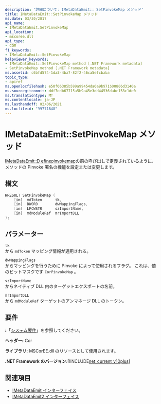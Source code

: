```yaml
---
description: '詳細について: IMetaDataEmit:: SetPinvokeMap メソッド'
title: IMetaDataEmit::SetPinvokeMap メソッド
ms.date: 03/30/2017
api_name:
- IMetaDataEmit.SetPinvokeMap
api_location:
- mscoree.dll
api_type:
- COM
f1_keywords:
- IMetaDataEmit::SetPinvokeMap
helpviewer_keywords:
- IMetaDataEmit::SetPinvokeMap method [.NET Framework metadata]
- SetPinvokeMap method [.NET Framework metadata]
ms.assetid: c6bfd574-1da3-4ba7-82f2-46ca5efcbaba
topic_type:
- apiref
ms.openlocfilehash: e50f06385b599a99454da0a9b971b00806d3140a
ms.sourcegitcommit: ddf7edb67715a5b9a45e3dd44536dabc153c1de0
ms.translationtype: MT
ms.contentlocale: ja-JP
ms.lasthandoff: 02/06/2021
ms.locfileid: "99771848"
---
```

# <a name="imetadataemitsetpinvokemap-method"></a>IMetaDataEmit::SetPinvokeMap メソッド

[IMetaDataEmit::D efinepinvokemap](imetadataemit-definepinvokemap-method.md)の前の呼び出しで定義されているように、メソッドの PInvoke 署名の機能を設定または変更します。  
  
## <a name="syntax"></a>構文  
  
```cpp  
HRESULT SetPinvokeMap (
    [in]  mdToken      tk,
    [in]  DWORD        dwMappingFlags,  
    [in]  LPCWSTR      szImportName,
    [in]  mdModuleRef  mrImportDLL
);  
```  
  
## <a name="parameters"></a>パラメーター  

 `tk`  
 から `mdToken` マッピング情報が適用される。  
  
 `dwMappingFlags`  
 からマッピングを行うために PInvoke によって使用されるフラグ。 これは、値のビットマスクです `CorPinvokeMap` 。  
  
 `szImportName`  
 からネイティブ DLL 内のターゲットエクスポートの名前。  
  
 `mrImportDLL`  
 から `mdModuleRef` ターゲットのアンマネージ DLL のトークン。  
  
## <a name="requirements"></a>要件  

 **:**「[システム要件](../../get-started/system-requirements.md)」を参照してください。  
  
 **ヘッダー:** Cor  
  
 **ライブラリ:** MSCorEE.dll のリソースとして使用されます。  
  
 **.NET Framework のバージョン:**[!INCLUDE[net_current_v10plus](../../../../includes/net-current-v10plus-md.md)]  
  
## <a name="see-also"></a>関連項目

- [IMetaDataEmit インターフェイス](imetadataemit-interface.md)
- [IMetaDataEmit2 インターフェイス](imetadataemit2-interface.md)
